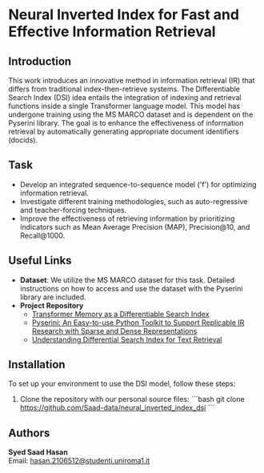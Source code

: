 
# Neural Inverted Index for Fast and Effective Information Retrieval

## Introduction
This work introduces an innovative method in information retrieval (IR) that differs from traditional index-then-retrieve systems. The Differentiable Search Index (DSI) idea entails the integration of indexing and retrieval functions inside a single Transformer language model. This model has undergone training using the MS MARCO dataset and is dependent on the Pyserini library. The goal is to enhance the effectiveness of information retrieval by automatically generating appropriate document identifiers (docids).

## Task
- Develop an integrated sequence-to-sequence model ('f') for optimizing information retrieval.
- Investigate different training methodologies, such as auto-regressive and teacher-forcing techniques.
- Improve the effectiveness of retrieving information by prioritizing indicators such as Mean Average Precision (MAP), Precision@10, and Recall@1000.

## Useful Links
- **Dataset**: We utilize the MS MARCO dataset for this task. Detailed instructions on how to access and use the dataset with the Pyserini library are included.
- **Project Repository**
  - [Transformer Memory as a Differentiable Search Index](https://github.com/Saad-data/neural_inverted_index_dsi)
  - [Pyserini: An Easy-to-use Python Toolkit to Support Replicable IR Research with Sparse and Dense Representations](https://github.com/castorini/pyserini)
  - [Understanding Differential Search Index for Text Retrieval](https://arxiv.org/abs/2202.06991)

## Installation
To set up your environment to use the DSI model, follow these steps:
1. Clone the repository with our personal source files:
   \`\`\`bash
   git clone https://github.com/Saad-data/neural_inverted_index_dsi
   \`\`\`

## Authors
**Syed Saad Hasan**  
Email: [hasan.2106512@studenti.uniroma1.it](mailto:hasan.2106512@studenti.uniroma1.it)
